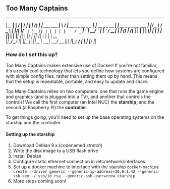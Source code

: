 ## Too Many Captains

  _______            __  __                      _____            _        _
 |__   __|          |  \/  |                    / ____|          | |      (_)
    | | ___   ___   | \  / | __ _ _ __  _   _  | |     __ _ _ __ | |_ __ _ _ _ __  ___
    | |/ _ \ / _ \  | |\/| |/ _` | '_ \| | | | | |    / _` | '_ \| __/ _` | | '_ \/ __|
    | | (_) | (_) | | |  | | (_| | | | | |_| | | |___| (_| | |_) | || (_| | | | | \__ \
    |_|\___/ \___/  |_|  |_|\__,_|_| |_|\__, |  \_____\__,_| .__/ \__\__,_|_|_| |_|___/
                                         __/ |             | |
                                        |___/              |_|

### How do I set this up?

Too Many Captains makes extensive use of Docker! If you're not familiar, it's a really cool technology that lets you
define how systems are configured with simple config files, rather than setting them up by hand. This means that the setup
is repeatable, portable, and easy to update and share.

Too Many Captains relies on two computers: one that runs the game engine and graphics (and is plugged into a TV), and another that controls the controls! We call the first computer (an Intel NUC) the **starship**, and the second (a Raspberry Pi) the **controller**.

To get things going, you'll need to set up the base operating systems on the starship and the controller.

#### Setting up the starship

1. Download Debian 9.x (codenamed *stretch*)
2. Write the disk image to a USB flash drive
3. Install Debian
4. Configure static ethernet connection in /etc/network/interfaces
5. Set up a docker machine to interface with the starship
```docker-machine create --driver generic --generic-ip-address=10.0.1.42 --generic-ssh-key ~/.ssh/id_rsa --generic-ssh-user=crew starship```
6. More steps coming soon!

